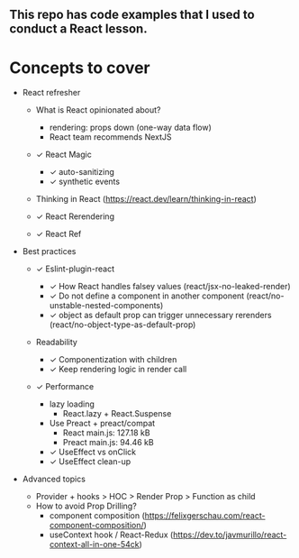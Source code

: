 This repo has code examples that I used to conduct a React lesson.
-------------------

# Concepts to cover

- React refresher
  - What is React opinionated about?
    - rendering: props down (one-way data flow)
    - React team recommends NextJS

  - ✓ React Magic
    - ✓ auto-sanitizing
    - ✓ synthetic events

  - Thinking in React (https://react.dev/learn/thinking-in-react)
  - ✓ React Rerendering
  - ✓ React Ref

- Best practices
  - ✓ Eslint-plugin-react
    - ✓ How React handles falsey values (react/jsx-no-leaked-render)
    - ✓ Do not define a component in another component (react/no-unstable-nested-components)
    - ✓ object as default prop can trigger unnecessary rerenders (react/no-object-type-as-default-prop)

  - Readability
    - ✓ Componentization with children
    - ✓ Keep rendering logic in render call

  - ✓ Performance
    - lazy loading
      - React.lazy + React.Suspense
    - Use Preact + preact/compat
      - React main.js: 127.18 kB
      - Preact main.js: 94.46 kB
    - ✓ UseEffect vs onClick
    - ✓ UseEffect clean-up

- Advanced topics
  - Provider + hooks > HOC > Render Prop > Function as child
  - How to avoid Prop Drilling?
    - component composition (https://felixgerschau.com/react-component-composition/)
    - useContext hook / React-Redux (https://dev.to/javmurillo/react-context-all-in-one-54ck)
